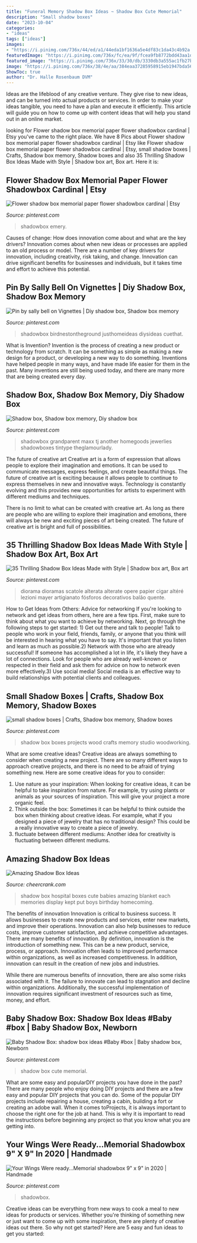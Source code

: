```yaml
---
title: "Funeral Memory Shadow Box Ideas ~ Shadow Box Cute Memorial"
description: "Small shadow boxes"
date: "2023-10-04"
categories:
- "ideas"
tags: ["ideas"]
images:
- "https://i.pinimg.com/736x/44/ed/a1/44eda1bf1636a5e4df83c1da43c4b92a.jpg"
featuredImage: "https://i.pinimg.com/736x/fc/ea/9f/fcea9fb8772bdd43aa1d5df43fdebb06.jpg"
featured_image: "https://i.pinimg.com/736x/33/30/db/3330db3a555ac1fb27b2e67607e05c6e.jpg"
image: "https://i.pinimg.com/736x/38/4e/aa/384eaa37285958915eb1947bda568a23.jpg"
ShowToc: true
author: "Dr. Halle Rosenbaum DVM"
---
```



Ideas are the lifeblood of any creative venture. They give rise to new ideas, and can be turned into actual products or services. In order to make your ideas tangible, you need to have a plan and execute it efficiently. This article will guide you on how to come up with content ideas that will help you stand out in an online market.

	

		
looking for Flower shadow box memorial paper flower shadowbox cardinal | Etsy you've came to the right place. We have 8 Pics about Flower shadow box memorial paper flower shadowbox cardinal | Etsy like Flower shadow box memorial paper flower shadowbox cardinal | Etsy, small shadow boxes | Crafts, Shadow box memory, Shadow boxes and also 35 Thrilling Shadow Box Ideas Made with Style | Shadow box art, Box art. Here it is:
		
    
## Flower Shadow Box Memorial Paper Flower Shadowbox Cardinal | Etsy

<img loading=lazy src="https://i.pinimg.com/736x/33/30/db/3330db3a555ac1fb27b2e67607e05c6e.jpg" onerror="this.onerror=null;this.src='https://tse4.mm.bing.net/th?id=OIP.ykZsm3-698FxzCa2Jr0lPwHaJ3&amp;pid=15.1';" alt="Flower shadow box memorial paper flower shadowbox cardinal | Etsy">

_Source: pinterest.com_

>shadowbox emery. 

	

Causes of change: How does innovation come about and what are the key drivers?
Innovation comes about when new ideas or processes are applied to an old process or model. There are a number of key drivers for innovation, including creativity, risk taking, and change. Innovation can drive significant benefits for businesses and individuals, but it takes time and effort to achieve this potential.

    
## Pin By Sally Bell On Vignettes | Diy Shadow Box, Shadow Box Memory

<img loading=lazy src="https://i.pinimg.com/originals/bc/77/4f/bc774fb32e530e7fbf288c3bb6ae5f59.jpg" onerror="this.onerror=null;this.src='https://tse3.mm.bing.net/th?id=OIP.WSkZ_7-ARcCn8xyEcfUktQHaJ4&amp;pid=15.1';" alt="Pin by sally bell on Vignettes | Diy shadow box, Shadow box memory">

_Source: pinterest.com_

>shadowbox birdnestontheground justhomeideas diysideas cuethat. 

	

What is Invention?
Invention is the process of creating a new product or technology from scratch. It can be something as simple as making a new design for a product, or developing a new way to do something. Inventions have helped people in many ways, and have made life easier for them in the past. Many inventions are still being used today, and there are many more that are being created every day.

    
## Shadow Box, Shadow Box Memory, Diy Shadow Box

<img loading=lazy src="https://i.pinimg.com/736x/fc/ea/9f/fcea9fb8772bdd43aa1d5df43fdebb06.jpg" onerror="this.onerror=null;this.src='https://tse3.mm.bing.net/th?id=OIP.pvQBcS1Rugc6zU0j1Ro-fgDYEg&amp;pid=15.1';" alt="Shadow box, Shadow box memory, Diy shadow box">

_Source: pinterest.com_

>shadowbox grandparent maxx tj another homegoods jewerlies shadowboxes tintype theglamourlady. 

	

The future of creative art
Creative art is a form of expression that allows people to explore their imagination and emotions. It can be used to communicate messages, express feelings, and create beautiful things.
The future of creative art is exciting because it allows people to continue to express themselves in new and innovative ways. Technology is constantly evolving and this provides new opportunities for artists to experiment with different mediums and techniques.

There is no limit to what can be created with creative art. As long as there are people who are willing to explore their imagination and emotions, there will always be new and exciting pieces of art being created. The future of creative art is bright and full of possibilities.

    
## 35 Thrilling Shadow Box Ideas Made With Style | Shadow Box Art, Box Art

<img loading=lazy src="https://i.pinimg.com/736x/38/4e/aa/384eaa37285958915eb1947bda568a23.jpg" onerror="this.onerror=null;this.src='https://tse2.mm.bing.net/th?id=OIP.yiIrXO3hgXp6E2w3CBZX9QHaJ6&amp;pid=15.1';" alt="35 Thrilling Shadow Box Ideas Made with Style | Shadow box art, Box art">

_Source: pinterest.com_

>diorama dioramas scatole alterata alterate opere papier cigar altéré lezioni mayer artigianato fósforos decorativos balão quente. 

	

How to Get Ideas from Others: Advice for networking
If you're looking to network and get ideas from others, here are a few tips. First, make sure to think about what you want to achieve by networking. Next, go through the following steps to get started: 1) Get out there and talk to people! Talk to people who work in your field, friends, family, or anyone that you think will be interested in hearing what you have to say. It's important that you listen and learn as much as possible.2) Network with those who are already successful! If someone has accomplished a lot in life, it's likely they have a lot of connections. Look for people who are already well-known or respected in their field and ask them for advice on how to network even more effectively.3) Use social media! Social media is an effective way to build relationships with potential clients and colleagues.

    
## Small Shadow Boxes | Crafts, Shadow Box Memory, Shadow Boxes

<img loading=lazy src="https://i.pinimg.com/originals/da/bf/b3/dabfb3a5ef4bdc4767c7e033cfab5b0a.jpg" onerror="this.onerror=null;this.src='https://tse2.mm.bing.net/th?id=OIP.U14HKh5a2OhEhOg1EFhL-gHaJ4&amp;pid=15.1';" alt="small shadow boxes | Crafts, Shadow box memory, Shadow boxes">

_Source: pinterest.com_

>shadow box boxes projects wood crafts memory studio woodworking. 

	

What are some creative ideas?
Creative ideas are always something to consider when creating a new project. There are so many different ways to approach creative projects, and there is no need to be afraid of trying something new. Here are some creative ideas for you to consider: 
1. Use nature as your inspiration: When looking for creative ideas, it can be helpful to take inspiration from nature. For example, try using plants or animals as your sources of inspiration. This will give your project a more organic feel. 
2. Think outside the box: Sometimes it can be helpful to think outside the box when thinking about creative ideas. For example, what if you designed a piece of jewelry that has no traditional design? This could be a really innovative way to create a piece of jewelry. 
3. fluctuate between different mediums: Another idea for creativity is fluctuating between different mediums.

    
## Amazing Shadow Box Ideas

<img loading=lazy src="http://www.cheercrank.com/wp-content/uploads/2016/08/07-shadow-box-ideas.jpg" onerror="this.onerror=null;this.src='https://tse3.mm.bing.net/th?id=OIP.znjMnTOKPD8j-c1ANuDQRgHaJ3&amp;pid=15.1';" alt="Amazing Shadow Box Ideas">

_Source: cheercrank.com_

>shadow box hospital boxes cute babies amazing blanket each memories display kept put boys birthday homecoming. 

	

The benefits of innovation
Innovation is critical to business success. It allows businesses to create new products and services, enter new markets, and improve their operations. Innovation can also help businesses to reduce costs, improve customer satisfaction, and achieve competitive advantages.
There are many benefits of innovation. By definition, innovation is the introduction of something new. This can be a new product, service, process, or approach. Innovation often leads to improved performance within organizations, as well as increased competitiveness. In addition, innovation can result in the creation of new jobs and industries.

While there are numerous benefits of innovation, there are also some risks associated with it. The failure to innovate can lead to stagnation and decline within organizations. Additionally, the successful implementation of innovation requires significant investment of resources such as time, money, and effort.

    
## Baby Shadow Box: Shadow Box Ideas #Baby #box | Baby Shadow Box, Newborn

<img loading=lazy src="https://i.pinimg.com/736x/44/ed/a1/44eda1bf1636a5e4df83c1da43c4b92a.jpg" onerror="this.onerror=null;this.src='https://tse2.mm.bing.net/th?id=OIP.c-UxogNULLlmuFrM0io2SQHaLH&amp;pid=15.1';" alt="Baby Shadow Box: shadow box ideas #Baby #box | Baby shadow box, Newborn">

_Source: pinterest.com_

>shadow box cute memorial. 

	

What are some easy and popularDIY projects you have done in the past?
There are many people who enjoy doing DIY projects and there are a few easy and popular DIY projects that you can do. Some of the popular DIY projects include repairing a house, creating a cabin, building a fort or creating an adobe wall. When it comes toProjects, it is always important to choose the right one for the job at hand. This is why it is important to read the instructions before beginning any project so that you know what you are getting into.

    
## Your Wings Were Ready...Memorial Shadowbox 9&quot; X 9&quot; In 2020 | Handmade

<img loading=lazy src="https://i.pinimg.com/736x/93/20/54/93205410c275af4261504b3c52f52435.jpg" onerror="this.onerror=null;this.src='https://tse1.mm.bing.net/th?id=OIP.UuFcn6mdkIaMXet5PGzpnQHaHm&amp;pid=15.1';" alt="Your Wings Were ready...Memorial shadowbox 9&quot; x 9&quot; in 2020 | Handmade">

_Source: pinterest.com_

>shadowbox. 

	

Creative ideas can be everything from new ways to cook a meal to new ideas for products or services. Whether you're thinking of something new or just want to come up with some inspiration, there are plenty of creative ideas out there. So why not get started? Here are 5 easy and fun ideas to get you started: 

